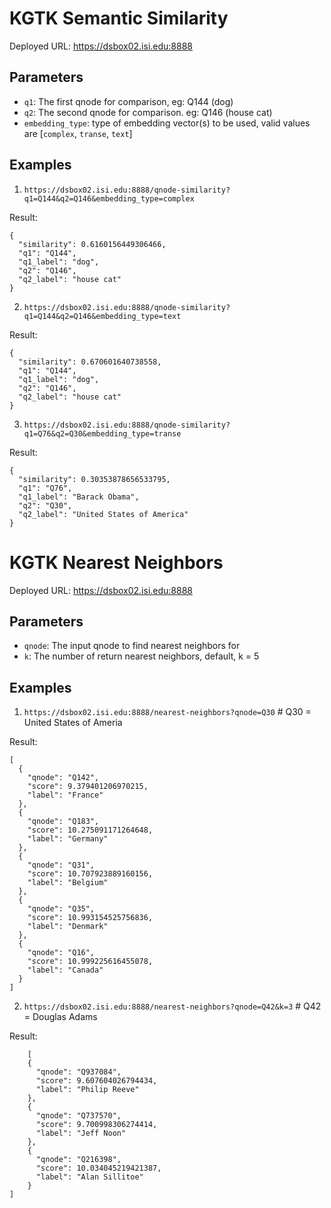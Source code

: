 # KGTK Semantic Similarity

Deployed URL: https://dsbox02.isi.edu:8888

## Parameters

- `q1`: The first qnode for comparison, eg: Q144 (dog)
- `q2`: The second qnode for comparison. eg: Q146 (house cat)
- `embedding_type`: type of embedding vector(s) to be used, valid values are [`complex`, `transe`, `text`]

## Examples

1. `https://dsbox02.isi.edu:8888/qnode-similarity?q1=Q144&q2=Q146&embedding_type=complex`

Result: 
```
{
  "similarity": 0.6160156449306466,
  "q1": "Q144",
  "q1_label": "dog",
  "q2": "Q146",
  "q2_label": "house cat"
}
```

2. `https://dsbox02.isi.edu:8888/qnode-similarity?q1=Q144&q2=Q146&embedding_type=text`

Result:
```
{
  "similarity": 0.670601640738558,
  "q1": "Q144",
  "q1_label": "dog",
  "q2": "Q146",
  "q2_label": "house cat"
}
```

3. `https://dsbox02.isi.edu:8888/qnode-similarity?q1=Q76&q2=Q30&embedding_type=transe`

Result:
```
{
  "similarity": 0.30353878656533795,
  "q1": "Q76",
  "q1_label": "Barack Obama",
  "q2": "Q30",
  "q2_label": "United States of America"
}
```

# KGTK Nearest Neighbors

Deployed URL: https://dsbox02.isi.edu:8888

## Parameters

- `qnode`: The input qnode to find nearest neighbors for
- `k`: The number of return nearest neighbors, default, k = 5

## Examples

1. `https://dsbox02.isi.edu:8888/nearest-neighbors?qnode=Q30` # Q30 = United States of Ameria

Result:
```
[
  {
    "qnode": "Q142",
    "score": 9.379401206970215,
    "label": "France"
  },
  {
    "qnode": "Q183",
    "score": 10.275091171264648,
    "label": "Germany"
  },
  {
    "qnode": "Q31",
    "score": 10.707923889160156,
    "label": "Belgium"
  },
  {
    "qnode": "Q35",
    "score": 10.993154525756836,
    "label": "Denmark"
  },
  {
    "qnode": "Q16",
    "score": 10.999225616455078,
    "label": "Canada"
  }
]
```

2. `https://dsbox02.isi.edu:8888/nearest-neighbors?qnode=Q42&k=3` # Q42 = Douglas Adams

Result:
```
    [
    {
      "qnode": "Q937084",
      "score": 9.607604026794434,
      "label": "Philip Reeve"
    },
    {
      "qnode": "Q737570",
      "score": 9.700998306274414,
      "label": "Jeff Noon"
    },
    {
      "qnode": "Q216398",
      "score": 10.034045219421387,
      "label": "Alan Sillitoe"
    }
]
```
